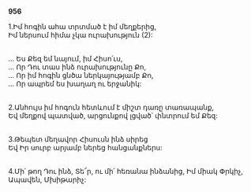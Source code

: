 **956**

1.Իմ հոգին ահա տրտմած է իմ մեղքերից,\
Իմ ներսում հիմա չկա ուրախություն (2):

\
 ... Ես Քեզ եմ նայում, իմ Հիսո՛ւս,\
 ... Որ Դու տաս ինձ ուրախությունը Քո,\
 ... Որ իմ հոգին ցնծա ներկայությամբ Քո,\
 ... Որ ապրեմ ես խաղաղ ու երջանիկ:

\
2.Անհույս իմ հոգուն հետևում է միշտ դառը տառապանք,\
Եվ մեղքով պատված, արցունքով լցված՝ փնտրում եմ Քեզ:

\
3.Թեպետ մեղավոր Հիսուսն ինձ սիրեց\
Եվ Իր սուրբ արյամբ ներեց հանցանքներս:

\
4.Մի՛ թող Դու ինձ, Տե՜ր, ու մի՛ հեռանա ինձանից,
Իմ միակ Փրկիչ, Ապավեն, Մխիթարիչ:
